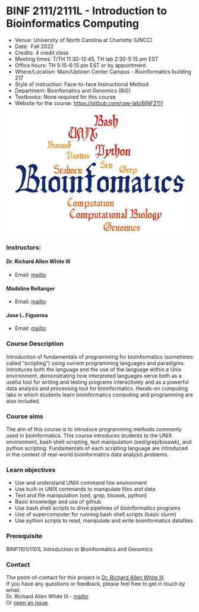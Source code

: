 # BINF 2111/2111L - Introduction to Bioinformatics Computing

- Venue: 	University of North Carolina at Charlotte (UNCC)
- Date: 	Fall 2022
- Credits: 4 credit class
- Meeting times: T/TH 11:30-12:45, TH lab 2:30-5:15 pm EST
- Office hours: TH 5:15-6:15 pm EST or by appointment. 
- Where/Location: Main/Uptown Center Campus - Bioinformatics building 217
- Style of instruction: Face-to-face Instructional Method
- Department: Bioinfomatics and Genomics (BiG)
- Textbooks: None required for this course
- Website for the course: https://github.com/raw-lab/BINF2111 

<p align="center"> 
<img src="image.jpg">
</p>

### Instructors:	
#### Dr. Richard Allen White III
- Email: [mailto](mailto:rwhit101@uncc.edu)

#### Madeline Bellanger
- Email: [mailto](mailto:mbellang@uncc.edu) 

#### Jose L. Figueroa
- Email: [mailto](mailto:jlfiguer@uncc.edu) 



### Course Description
Introduction of fundamentals of programming for bioinformatics (sometimes called “scripting”) using current programming languages and paradigms.  Introduces both the language and the use of the language within a Unix environment, demonstrating how interpreted languages serve both as a useful tool for writing and testing programs interactively and as a powerful data analysis and processing tool for bioinformatics.  Hands-on computing labs in which students learn bioinformatics computing and programming are also included. 

### Course aims
The aim of this course is to introduce programming methods commonly used in bioinformatics. This course introduces students to the UNIX environment, bash shell scripting, text manipulation (sed/grep/bioawk), and python scripting. Fundamentals of each scripting language are introduced in the context of real-world bioinformatics data analysis problems.

### Learn objectives
- Use and understand UNIX command line environment
- Use built-in UNIX commands to manipulate files and data
- Text and file manipulation (sed, grep, bioawk, python)
- Basic knowledge and use of github
- Use bash shell scripts to drive pipelines of bioinformatics programs
- Use of supercomputer for running bash shell scripts (basic slurm)
- Use python scripts to read, manipulate and write bioinformatics datafiles


### Prerequisite
BINF1101/1101L Introduction to Bioinformatics and Genomics

### Contact 
The point-of-contact for this project is [Dr. Richard Allen White III](https://github.com/raw-lab).<br />
If you have any questions or feedback, please feel free to get in touch by email.  <br />
Dr. Richard Allen White III - [mailto](mailto:rwhit101@uncc.edu) <br />
Or [open an issue](https://github.com/raw-lab/BINF2111/issues).
